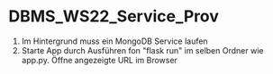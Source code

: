 # DBMS_WS22_Service_Prov

1. Im Hintergrund muss ein MongoDB Service laufen
2. Starte App durch Ausführen fon "flask run" im selben Ordner wie app.py. Öffne angezeigte URL im Browser
